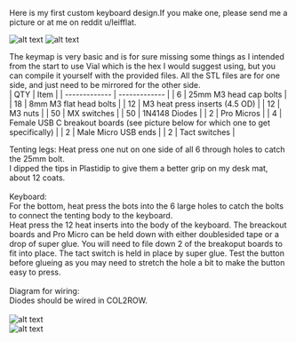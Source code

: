 Here is my first custom keyboard design.If you make one, please send me a picture or at me on reddit u/leifflat.

![alt text](https://github.com/leafflat/Churri-Handwired-ergo-keyboard/blob/main/IMGS/1b.jpg)
![alt text](https://github.com/leafflat/Churri-Handwired-ergo-keyboard/blob/main/IMGS/2b.jpg)

The keymap is very basic and is for sure missing some things as I intended from the start to use Vial which is the hex I would suggest using, but you can compile it yourself with the provided files.
All the STL files are for one side, and just need to be mirrored for the other side.
<br>
| QTY  | Item |
| ------------- | ------------- |
| 6  | 25mm M3 head cap bolts  |
| 18 | 8mm M3 flat head bolts  |
| 12  | M3 heat press inserts (4.5 OD) |
| 12  | M3 nuts  |
| 50 | MX switches  |
| 50 | 1N4148 Diodes  |
| 2 | Pro Micros  |
| 4  | Female USB C breakout boards (see picture below for which one to get specifically)  |
| 2 | Male Micro USB ends  |
| 2  | Tact switches  |

Tenting legs:
Heat press one nut on one side of all 6 through holes to catch the 25mm bolt.<br>
I dipped the tips in Plastidip to give them a better grip on my desk mat, about 12 coats.<br>
<br>
Keyboard:<br>
For the bottom, heat press the bots into the 6 large holes to catch the bolts to connect the tenting body to the keyboard.<br>
Heat press the 12 heat inserts into the body of the keyboard. The breackout boards and Pro Micro can be held down with either doublesided tape or a drop of super glue. You will need to file down 2 of the breakoput boards to fit into place. The tact switch is held in place by super glue. Test the button before glueing as you may need to stretch the hole a bit to make the button easy to press.<br>
<br>
Diagram for wiring:<br>
Diodes should be wired in COL2ROW.<br>
<br>
![alt text](https://github.com/leafflat/Churri-Handwired-ergo-keyboard/blob/main/IMGS/1a.jpg)<br>
![alt text](https://github.com/leafflat/Churri-Handwired-ergo-keyboard/blob/main/IMGS/2a.jpg)<br>
